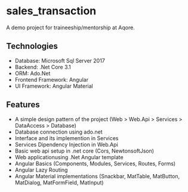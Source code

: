 # sales_transaction
A demo project for traineeship/mentorship at Aqore.

## Technologies
  - Database: Microsoft Sql Server 2017
  - Backend: .Net Core 3.1
  - ORM: Ado.Net
  - Frontend Framework: Angular
  - UI Framework: Angular Material

## Features
  - A simple design pattern of the project (Web > Web.Api > Services > DataAccess > Database)
  - Database connection using ado.net
  - Interface and its implemention in Services
  - Services Dipendency Injection in Web.Api
  - Basic web api setup in .net core (Cors, NewtonsoftJson)
  - Web applicationusing .Net Angular template
  - Angular Basics (Components, Modules, Services, Routes, Forms)
  - Angular Lazy Routing
  - Angular Material implementations (Snackbar, MatTable, MatButton, MatDialog, MatFormField, MatInput)
